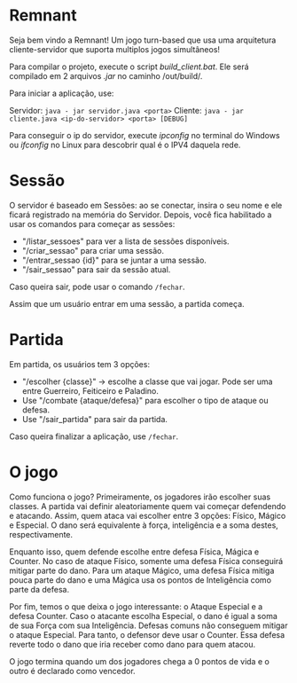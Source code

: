 # Remnant

Seja bem vindo a Remnant! Um jogo turn-based que usa uma arquitetura cliente-servidor que suporta multiplos jogos simultâneos!

Para compilar o projeto, execute o script *build_client.bat*. Ele será compilado em 2 arquivos *.jar* no caminho /out/build/.

Para iniciar a aplicação, use:

Servidor: `java - jar servidor.java <porta>`
Cliente: `java - jar cliente.java <ip-do-servidor> <porta> [DEBUG]`

Para conseguir o ip do servidor, execute *ipconfig* no terminal do Windows ou *ifconfig* no Linux para descobrir qual é o IPV4 daquela rede.

# Sessão

O servidor é baseado em Sessões: ao se conectar, insira o seu nome e ele ficará registrado na memória do Servidor. Depois, você fica habilitado a usar os comandos para começar as sessões:

- "/listar_sessoes" para ver a lista de sessões disponíveis.
- "/criar_sessao" para criar uma sessão.
- "/entrar_sessao {id}" para se juntar a uma sessão.
- "/sair_sessao" para sair da sessão atual.

Caso queira sair, pode usar o comando `/fechar`.

Assim que um usuário entrar em uma sessão, a partida começa.

# Partida

Em partida, os usuários tem 3 opções:

- "/escolher {classe}" &rarr; escolhe a classe que vai jogar. Pode ser uma entre Guerreiro, Feiticeiro e Paladino.
- Use "/combate {ataque/defesa}" para escolher o tipo de ataque ou defesa.
- Use "/sair_partida" para sair da partida.

Caso queira finalizar a aplicação, use `/fechar`.

# O jogo

Como funciona o jogo? Primeiramente, os jogadores irão escolher suas classes. A partida vai definir aleatoriamente quem vai começar defendendo e atacando. Assim, quem ataca vai escolher entre 3 opções: Físico, Mágico e Especial. O dano será equivalente à força, inteligência e a soma destes, respectivamente.

Enquanto isso, quem defende escolhe entre defesa Física, Mágica e Counter. No caso de ataque Físico, somente uma defesa Física conseguirá mitigar parte do dano. Para um ataque Mágico, uma defesa Física mitiga pouca parte do dano e uma Mágica usa os pontos de Inteligência como parte da defesa.

Por fim, temos o que deixa o jogo interessante: o Ataque Especial e a defesa Counter. Caso o atacante escolha Especial, o dano é igual a soma de sua Força com sua Inteligência. Defesas comuns não conseguem mitigar o ataque Especial. Para tanto, o defensor deve usar o Counter. Essa defesa reverte todo o dano que iria receber como dano para quem atacou.

O jogo termina quando um dos jogadores chega a 0 pontos de vida e o outro é declarado como vencedor.